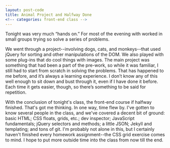 ```yaml
---
layout: post-code
title: Animal Project and Halfway Done
<!-- categories: front-end class -->
---
```

Tonight was very much “hands on.” For most of the evening with worked in small groups trying so solve a series of problems.

We went through a project--involving dogs, cats, and monkeys--that used jQuery for sorting and other manipulations of the DOM. We also played with some plug-ins that do cool things with images. The main project was something that had been a part of the pre-work, so while it was familiar, I still had to start from scratch in solving the problems. That has happened to me before, and it’s always a learning experience. I don’t know any of this well enough to sit down and bust through it, even if I have done it before. Each time it gets easier, though, so there’s something to be said for repetition. 

With the conclusion of tonight's class, the front-end course if halfway finished. That's got me thinking. In one way, time flew by. I've gotten to know several people in the class, and we've covered a decent bit of ground: basic HTML; CSS floats, grids, etc.; dev inspector; JavaScript fundamentals; jQuery selectors and methods; a little JSON; Jekyll and templating; and tons of git. I'm probably not alone in this, but I certainly haven't finished every homework assignment--the CSS grid exercise comes to mind. I hope to put more outside time into the class from now till the end. 